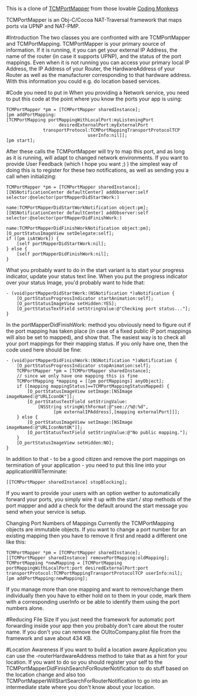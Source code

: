 This is a clone of [TCMPortMapper](http://code.google.com/p/tcmportmapper/) from those lovable [Coding Monkeys](http://www.codingmonkeys.de/)

TCMPortMapper is an Obj-C/Cocoa NAT-Traversal framework that maps ports via UPNP and NAT-PMP.

#Introduction
The two classes you are confronted with are TCMPortMapper and TCMPortMapping. TCMPortMapper is your primary source of information. If it is running, it you can get your external IP Address, the name of the router (in case it supports UPNP), and the status of the port mappings. Even when it is not running you can access your primary local IP Address, the IP Address of your Router, the HardwareAddress of your Router as well as the manufacturer corresponding to that hardware address. With this information you could e.g. do location based services.

#Code you need to put in
When you providing a Network service, you need to put this code at the point where you know the ports your app is using:

	TCMPortMapper *pm = [TCMPortMapper sharedInstance];
	[pm addPortMapping:
   	[TCMPortMapping portMappingWithLocalPort:myListeningPort 
                        desiredExternalPort:myExternalPort 
                  transportProtocol:TCMPortMappingTransportProtocolTCP
                                   userInfo:nil]];
	[pm start];

After these calls the TCMPortMapper will try to map this port, and as long as it is running, will adapt to changed network environments. If you want to provide User Feedback (which I hope you want ;) ) the simplest way of doing this is to register for these two notifications, as well as sending you a call when initializing:

	TCMPortMapper *pm = [TCMPortMapper sharedInstance];
	[[NSNotificationCenter defaultCenter] addObserver:self selector:@selector(portMapperDidStartWork:) 
                                      name:TCMPortMapperDidStartWorkNotification object:pm];
	[[NSNotificationCenter defaultCenter] addObserver:self selector:@selector(portMapperDidFinishWork:)
                                      name:TCMPortMapperDidFinishWorkNotification object:pm];
	[O_portStatusImageView setDelegate:self];
	if ([pm isAtWork]) {
    	[self portMapperDidStartWork:nil];
	} else {
    	[self portMapperDidFinishWork:nil];
	}

What you probably want to do in the start variant is to start your progress indicator, update your status text line. When you put the progress indicator over your status Image, you'd probably want to hide that:

	- (void)portMapperDidStartWork:(NSNotification *)aNotification {
    	[O_portStatusProgressIndicator startAnimation:self];
    	[O_portStatusImageView setHidden:YES];
    	[O_portStatusTextField setStringValue:@"Checking port status..."];
	}

In the portMapperDidFinishWork: method you obviously need to figure out if the port mapping has taken place (in case of a fixed public IP port mappings will also be set to mapped), and show that. The easiest way is to check all your port mappings for their mapping status. If you only have one, then the code used here should be fine:

	- (void)portMapperDidFinishWork:(NSNotification *)aNotification {
    	[O_portStatusProgressIndicator stopAnimation:self];
    	TCMPortMapper *pm = [TCMPortMapper sharedInstance];
    	// since we only have one mapping this is fine
   		TCMPortMapping *mapping = [[pm portMappings] anyObject];
    	if ([mapping mappingStatus]==TCMPortMappingStatusMapped) {
        	[O_portStatusImageView setImage:[NSImage imageNamed:@"URLIconOK"]];
        	[O_portStatusTextField setStringValue:
            	[NSString stringWithFormat:@"see://%@:%d",
                      [pm externalIPAddress],[mapping externalPort]]];
    	} else {
        	[O_portStatusImageView setImage:[NSImage imageNamed:@"URLIconNotOK"]];
        	[O_portStatusTextField setStringValue:@"No public mapping."];
    	}
    	[O_portStatusImageView setHidden:NO];
	}

In addition to that - to be a good citizen and remove the port mappings on termination of your application - you need to put this line into your applicationWillTerminate:

	[[TCMPortMapper sharedInstance] stopBlocking];

If you want to provide your users with an option wether to automatically forward your ports, you simply wire it up with the start / stop methods of the port mapper and add a check for the default around the start message you send when your service is setup.

Changing Port Numbers of Mappings
Currently the TCMPortMapping objects are immutable objects. If you want to change a port number for an existing mapping then you have to remove it first and readd a different one like this:

	TCMPortMapper *pm = [TCMPortMapper sharedInstance];
	[[TCMPortMapper sharedInstance] removePortMapping:oldMapping];
	TCMPortMapping *newMapping = [TCMPortMapping portMappingWithLocalPort:port desiredExternalPort:port transportProtocol:TCMPortMappingTransportProtocolTCP userInfo:nil];
	[pm addPortMapping:newMapping];

If you manage more than one mapping and want to remove/change them individually then you have to either hold on to them in your code, mark them with a corresponding userInfo or be able to identify them using the port numbers alone.

#Reducing File Size
If you just need the framework for automatic port forwarding inside your app then you probably don't care about the router name. If you don't you can remove the OUItoCompany.plist file from the framework and save about 434 KB.

#Location Awareness
If you want to build a location aware Application you can use the -routerHardwareAddress method to take that as a hint for your location. If you want to do so you should register your self to the TCMPortMapperDidFinishSearchForRouterNotification to do stuff based on the location change and also too TCMPortMapperWillStartSearchForRouterNotification to go into an intermediate state where you don't know about your location.